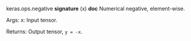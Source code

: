 keras.ops.negative
__signature__
(x)
__doc__
Numerical negative, element-wise.

Args:
    x: Input tensor.

Returns:
    Output tensor, `y = -x`.
